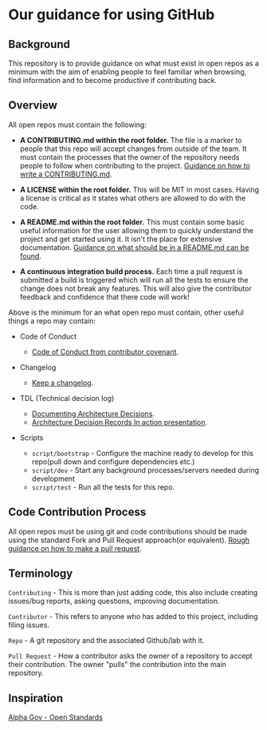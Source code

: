 # Our guidance for using GitHub

## Background

This repository is to provide guidance on what must exist in open repos as a minimum with the aim of enabling people to feel familiar when browsing, find information and to become productive if contributing back.

## Overview

All open repos must contain the following:

* **A CONTRIBUTING.md within the root folder.** The file is a marker to people that this repo will accept changes from outside of the team. It must contain the processes that the owner of the repository needs people to follow when contributing to the project. [Guidance on how to write a CONTRIBUTING.md](creating-a-contributing-file.md).

* **A LICENSE within the root folder.** This will be MIT in most cases. Having a license is critical as it states what others are allowed to do with the code.
* **A README.md within the root folder.** This must contain some basic useful information for the user allowing them to quickly understand the project and get started using it. It isn't the place for extensive documentation. [Guidance on what should be in a README.md can be found](ReadmeDetails.md).

* **A continuous integration build process.** Each time a pull request is submitted a build is triggered which will run all the tests to ensure the change does not break any features. This will also give the contributor feedback and confidence that there code will work!

Above is the minimum for an what open repo must contain, other useful things a repo may contain:

* Code of Conduct
  * [Code of Conduct from contributor covenant](https://www.contributor-covenant.org/).

* Changelog
  * [Keep a changelog](http://keepachangelog.com/en/0.3.0/).

* TDL (Technical decision log)
  * [Documenting Architecture Decisions](http://thinkrelevance.com/blog/2011/11/15/documenting-architecture-decisions).
  * [Architecture Decision Records In action presentation](https://resources.sei.cmu.edu/asset_files/Presentation/2017_017_001_497746.pdf).

* Scripts
  * ```script/bootstrap``` - Configure the machine ready to develop for this repo(pull down and configure dependencies etc.)
  * ```script/dev``` - Start any background processes/servers needed during development
  * ```script/test``` - Run all the tests for this repo.

## Code Contribution Process

All open repos must be using git and code contributions should be made using the standard Fork and Pull Request approach(or equivalent). [Rough guidance on how to make a pull request](PullRequestDetails.md).

## Terminology

```Contributing``` - This is more than just adding code, this also include creating issues/bug reports, asking questions, improving documentation.

```Contributor``` -  This refers to anyone who has added to this project, including filing issues.

```Repo``` - A git repository and the associated Github/lab with it.

```Pull Request``` - How a contributor asks the owner of a repository to accept their contribution. The owner "pulls" the contribution into the main repository.

## Inspiration

[Alpha Gov - Open Standards](https://github.com/alphagov/open-standards)
